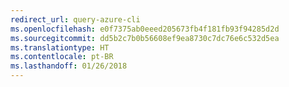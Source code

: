 ```yaml
---
redirect_url: query-azure-cli
ms.openlocfilehash: e0f7375ab0eeed205673fb4f181fb93f94285d2d
ms.sourcegitcommit: dd5b2c7b0b56608ef9ea8730c7dc76e6c532d5ea
ms.translationtype: HT
ms.contentlocale: pt-BR
ms.lasthandoff: 01/26/2018
---
```

